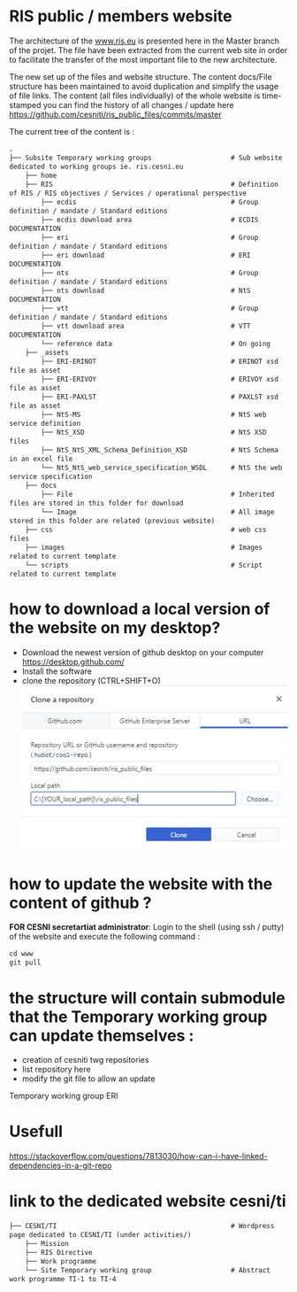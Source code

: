 # RIS public / members website

The architecture of the www.ris.eu is presented here in the Master branch of the projet. The file have been extracted from the current web site in order to facilitate the transfer of the most important file to the new architecture.

The new set up of the files and website structure.
The content docs/File structure has been maintained to avoid duplication and simplify the usage of file links. 
The content (all files individually) of the whole website is time-stamped you can find the history of all changes / update here https://github.com/cesniti/ris_public_files/commits/master

The current tree of the content is : 

	.
	├── Subsite Temporary working groups					# Sub website dedicated to working groups ie. ris.cesni.eu
		├── home
		├── RIS												# Definition of RIS / RIS objectives / Services / operational perspective
			├── ecdis 										# Group definition / mandate / Standard editions
			├── ecdis download area							# ECDIS DOCUMENTATION
			├── eri											# Group definition / mandate / Standard editions
			├── eri download								# ERI DOCUMENTATION
			├── nts											# Group definition / mandate / Standard editions
			├── nts download 								# NtS DOCUMENTATION
			├── vtt											# Group definition / mandate / Standard editions
			├── vtt download area  							# VTT DOCUMENTATION
			└── reference data 								# On going
		├── _assets
			├── ERI-ERINOT									# ERINOT xsd file as asset
			├── ERI-ERIVOY									# ERIVOY xsd file as asset
			├── ERI-PAXLST									# PAXLST xsd file as asset
			├── NtS-MS										# NtS web service definition
			├── NtS_XSD										# NtS XSD files
			├── NtS_NtS_XML_Schema_Definition_XSD			# NtS Schema in an excel file
			└── NtS_NtS_web_service_specification_WSDL		# NtS the web service specification
		├── docs
			├── File										# Inherited files are stored in this folder for download
			└── Image										# All image stored in this folder are related (previous website)
		├── css												# web css files
		├── images											# Images related to current template
		└── scripts											# Script related to current template


# how to download a local version of the website on my desktop?
- Download the newest version of github desktop on your computer https://desktop.github.com/
- Install the software 
- clone the repository (CTRL+SHIFT+O)
![](images/admin/clone_repo.png)

# how to update the website with the content of github ? 
**FOR CESNI secretartiat administrator**: Login to the shell (using ssh / putty) of the website and execute the following command :

```console
cd www
git pull
```

# the structure will contain submodule that the Temporary working group can update themselves :
- creation of cesniti twg repositories 
- list repository here 
- modify the git file to allow an update

Temporary working group ERI 

# Usefull
https://stackoverflow.com/questions/7813030/how-can-i-have-linked-dependencies-in-a-git-repo

# link to the dedicated website cesni/ti

	├── CESNI/TI											# Wordpress page dedicated to CESNI/TI (under activities/)
		├── Mission
		├── RIS Directive 
		├── Work programme
		└── Site Temporary working group					# Abstract work programme TI-1 to TI-4

